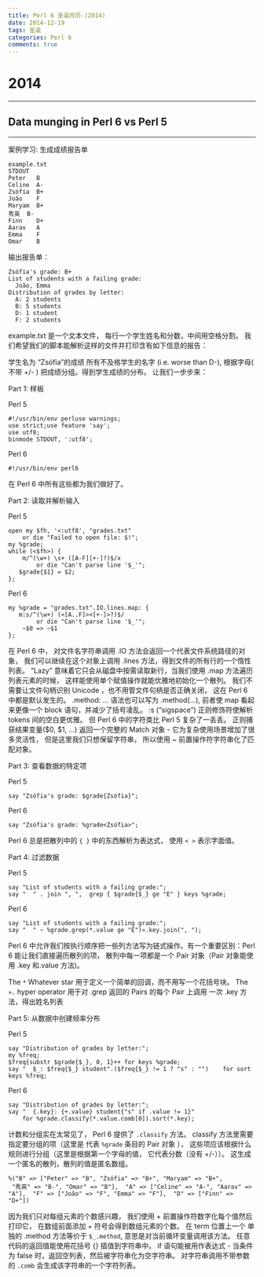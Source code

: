 ```yaml
---
title: Perl 6 圣诞月历-(2014)
date: 2014-12-19
tags: 圣诞
categories: Perl 6
comments: true
---
```


# 2014
---

## Data munging in Perl 6 vs Perl 5
---

案例学习: 生成成绩报告单

```perl6
example.txt
STDOUT
Peter	B
Celine	A-
Zsófia	B+
João	F
Maryam	B+
秀英	B-
Finn	D+
Aarav	A
Emma	F
Omar	B
```

输出报告单：


```perl6
Zsófia's grade: B+
List of students with a failing grade:
  João, Emma
Distribution of grades by letter:
  A: 2 students
  B: 5 students
  D: 1 student
  F: 2 students
```

example.txt 是一个文本文件， 每行一个学生姓名和分数，中间用空格分割。
我们希望我们的脚本能解析这样的文件并打印含有如下信息的报告：

学生名为 “Zsófia”的成绩
所有不及格学生的名字 (i.e. worse than D-),
根据字母( 不带 +/- ) 把成绩分组。得到学生成绩的分布。
让我们一步步来：

Part 1: 样板

Perl 5


```perl6
#!/usr/bin/env perluse warnings;
use strict;use feature 'say';
use utf8;
binmode STDOUT, ':utf8';
```

Perl 6


```perl6
#!/usr/bin/env perl6
```

在 Perl 6 中所有这些都为我们做好了。

Part 2: 读取并解析输入

Perl 5


```perl6
open my $fh, '<:utf8', "grades.txt"
    or die "Failed to open file: $!";
my %grade;
while (<$fh>) {
    m/^(\w+) \s+ ([A-F][+-]?)$/x
        or die "Can't parse line '$_'";
   $grade{$1} = $2;
};
```


Perl 6


```perl6
my %grade = "grades.txt".IO.lines.map: {
   m:s/^(\w+) (<[A..F]><[+-]>?)$/
        or die "Can't parse line '$_'";
    ~$0 => ~$1
};
```

在 Perl 6 中， 对文件名字符串调用 .IO 方法会返回一个代表文件系统路径的对象， 我们可以继续在这个对象上调用  .lines 方法，得到文件的所有行的一个惰性列表。 “Lazy” 意味着它只会从磁盘中按需读取新行，当我们使用 .map 方法遍历列表元素的时候， 这样能使用单个赋值操作就能优雅地初始化一个散列。
我们不需要让文件句柄识别 Unicode ，也不用管文件句柄是否正确关闭， 这在 Perl 6 中都是默认发生的。
 .method: ... 语法也可以写为  .method(...),  前者使 map 看起来更像一个 block 语句，并减少了括号凌乱。
 :s (“sigspace”) 正则修饰符使解析 tokens 间的空白更优雅。 但 Perl 6 中的字符类比 Perl 5 复杂了一丢丢。
正则捕获结果变量($0, $1, …) 返回一个完整的  Match 对象 - 它为复杂使用场景增加了很多灵活性， 但是这里我们只想保留字符串， 所以使用 ~ 前置操作符字符串化了匹配对象。

Part 3: 查看数据的特定项

Perl 5


```perl6
say "Zsófia's grade: $grade{Zsófia}";
```

Perl 6


```perl6
say "Zsófia's grade: %grade<Zsófia>";
```

Perl 6 总是把散列中的 `{ }`  中的东西解析为表达式， 使用 `< >` 表示字面值。

Part 4: 过滤数据

Perl 5


```perl6
say "List of students with a failing grade:";
say "  " . join ", ",  grep { $grade{$_} ge "E" } keys %grade;
```


Perl 6


```perl6
say "List of students with a failing grade:";
say "  " ~ %grade.grep(*.value ge "E")».key.join(", ");
```

Perl 6 中允许我们按执行顺序把一些列方法写为链式操作。有一个重要区别：Perl 6 能让我们直接遍历散列的项， 散列中每一项都是一个 Pair 对象（Pair 对象能使用 .key 和.value 方法)。

The `*`   Whatever star 用于定义一个简单的回调，而不用写一个花括号块。
The `».` hyper operator 用于对 .grep 返回的 Pairs  的每个 Pair 上调用 一次 .key  方法，得出姓名列表

Part 5: 从数据中创建频率分布

Perl 5


```perl6
say "Distribution of grades by letter:";
my %freq;
$freq{substr $grade{$_}, 0, 1}++ for keys %grade;
say "  $_: $freq{$_} student".($freq{$_} != 1 ? "s" : "")    for sort keys %freq;
```

Perl 6

```perl6
say "Distribution of grades by letter:";
say "  {.key}: {+.value} student{"s" if .value != 1}"
    for %grade.classify(*.value.comb[0]).sort(*.key);
```

计数和分组实在太常见了， Perl 6 提供了 `.classify`  方法。
classify 方法里需要指定要分组的项（这里是 代表 `%grade` 条目的 Pair 对象 ）， 这些项应该根据什么规则进行分组（这里是根据第一个字母的值， 它代表分数（没有 +/-））。
这生成一个匿名的散列，散列的值是匿名数组。


```perl6
%("B" => ["Peter" => "B", "Zsófia" => "B+", "Maryam" => "B+",
 "秀英" => "B-", "Omar" => "B"],  "A" => ["Celine" => "A-", "Aarav" => "A"],  "F" => ["João" => "F", "Emma" => "F"],  "D" => ["Finn" => "D+"])
```

因为我们只对每组元素的个数感兴趣， 我们使用 + 前置操作符数字化每个值然后打印它， 在数组前面添加 + 符号会得到数组元素的个数。
在 term 位置上一个 单独的 .method  方法等价于 `$_.method`,  意思是对当前循环变量调用该方法。
任意代码的返回值能使用花括号 {} 插值到字符串中。
if 语句能被用作表达式 - 当条件为 false 时，返回空列表，然后被字符串化为空字符串。
对字符串调用不带参数的 `.comb`  会生成该字符串的一个字符列表。
